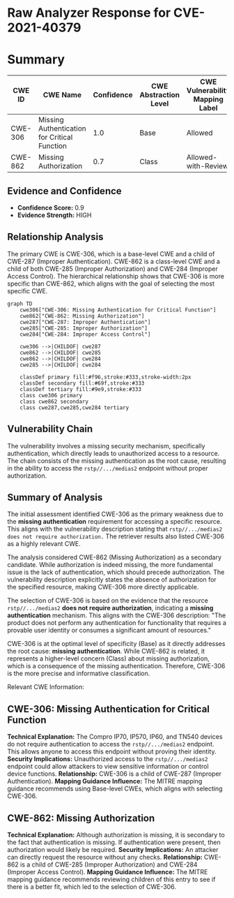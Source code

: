 # Raw Analyzer Response for CVE-2021-40379

# Summary
| CWE ID | CWE Name | Confidence | CWE Abstraction Level | CWE Vulnerability Mapping Label | CWE-Vulnerability Mapping Notes |
|---|---|---|---|---|---|
| CWE-306 | Missing Authentication for Critical Function | 1.0 | Base | Allowed | Primary CWE |
| CWE-862 | Missing Authorization | 0.7 | Class | Allowed-with-Review | Secondary Candidate |

## Evidence and Confidence

*   **Confidence Score:** 0.9
*   **Evidence Strength:** HIGH

## Relationship Analysis
The primary CWE is CWE-306, which is a base-level CWE and a child of CWE-287 (Improper Authentication). CWE-862 is a class-level CWE and a child of both CWE-285 (Improper Authorization) and CWE-284 (Improper Access Control). The hierarchical relationship shows that CWE-306 is more specific than CWE-862, which aligns with the goal of selecting the most specific CWE.

```mermaid
graph TD
    cwe306["CWE-306: Missing Authentication for Critical Function"]
    cwe862["CWE-862: Missing Authorization"]
    cwe287["CWE-287: Improper Authentication"]
    cwe285["CWE-285: Improper Authorization"]
    cwe284["CWE-284: Improper Access Control"]
    
    cwe306 -->|CHILDOF| cwe287
    cwe862 -->|CHILDOF| cwe285
    cwe862 -->|CHILDOF| cwe284
    cwe285 -->|CHILDOF| cwe284
    
    classDef primary fill:#f96,stroke:#333,stroke-width:2px
    classDef secondary fill:#69f,stroke:#333
    classDef tertiary fill:#9e9,stroke:#333
    class cwe306 primary
    class cwe862 secondary
    class cwe287,cwe285,cwe284 tertiary
```

## Vulnerability Chain
The vulnerability involves a missing security mechanism, specifically authentication, which directly leads to unauthorized access to a resource. The chain consists of the missing authentication as the root cause, resulting in the ability to access the `rstp//.../medias2` endpoint without proper authorization.

## Summary of Analysis
The initial assessment identified CWE-306 as the primary weakness due to the **missing authentication** requirement for accessing a specific resource. This aligns with the vulnerability description stating that `rstp//.../medias2 does not require authorization.` The retriever results also listed CWE-306 as a highly relevant CWE.

The analysis considered CWE-862 (Missing Authorization) as a secondary candidate. While authorization is indeed missing, the more fundamental issue is the lack of authentication, which should precede authorization. The vulnerability description explicitly states the absence of authorization for the specified resource, making CWE-306 more directly applicable.

The selection of CWE-306 is based on the evidence that the resource `rstp//.../medias2` **does not require authorization**, indicating a **missing authentication** mechanism. This aligns with the CWE-306 description: "The product does not perform any authentication for functionality that requires a provable user identity or consumes a significant amount of resources."

CWE-306 is at the optimal level of specificity (Base) as it directly addresses the root cause: **missing authentication**. While CWE-862 is related, it represents a higher-level concern (Class) about missing authorization, which is a consequence of the missing authentication. Therefore, CWE-306 is the more precise and informative classification.

Relevant CWE Information:

## CWE-306: Missing Authentication for Critical Function
**Technical Explanation:** The Compro IP70, IP570, IP60, and TN540 devices do not require authentication to access the `rstp//.../medias2` endpoint. This allows anyone to access this endpoint without proving their identity.
**Security Implications:** Unauthorized access to the `rstp//.../medias2` endpoint could allow attackers to view sensitive information or control device functions.
**Relationship:** CWE-306 is a child of CWE-287 (Improper Authentication).
**Mapping Guidance Influence:** The MITRE mapping guidance recommends using Base-level CWEs, which aligns with selecting CWE-306.

## CWE-862: Missing Authorization
**Technical Explanation:** Although authorization is missing, it is secondary to the fact that authentication is missing. If authentication were present, then authorization would likely be required.
**Security Implications:** An attacker can directly request the resource without any checks.
**Relationship:** CWE-862 is a child of CWE-285 (Improper Authorization) and CWE-284 (Improper Access Control).
**Mapping Guidance Influence:** The MITRE mapping guidance recommends reviewing children of this entry to see if there is a better fit, which led to the selection of CWE-306.